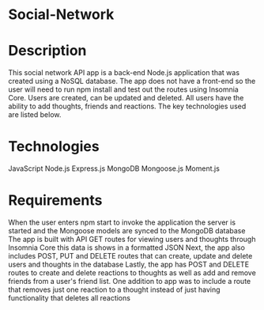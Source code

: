 # Social-Network

# Description
This social network API app is a back-end Node.js application that was created using a NoSQL database. The app does not have a front-end so the user will need to run npm install and test out the routes using Insomnia Core. Users are created, can be updated and deleted. All users have the ability to add thoughts, friends and reactions. The key technologies used are listed below.

# Technologies
JavaScript
Node.js
Express.js
MongoDB
Mongoose.js
Moment.js

# Requirements
When the user enters npm start to invoke the application
the server is started and the Mongoose models are synced to the MongoDB database
The app is built with API GET routes for viewing users and thoughts through Insomnia Core
this data is shows in a formatted JSON
Next, the app also includes POST, PUT and DELETE routes that can create, update and delete users and thoughts in the database
Lastly, the app has POST and DELETE routes to create and delete reactions to thoughts as well as add and remove friends from a user's friend list.
One addition to app was to include a route that removes just one reaction to a thought instead of just having functionality that deletes all reactions
